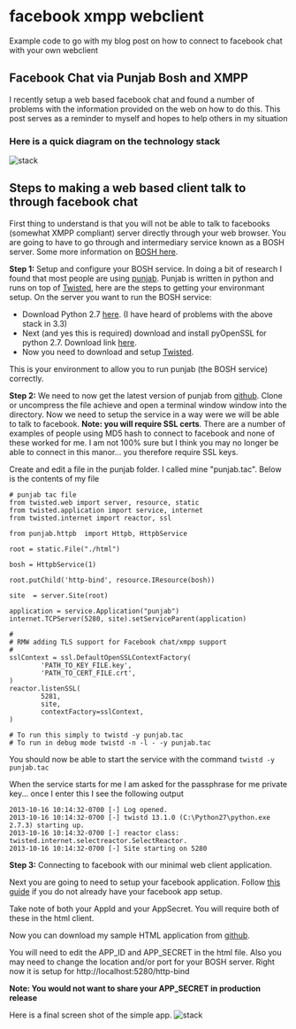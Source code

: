 facebook xmpp webclient
=======================

Example code to go with my blog post on how to connect to facebook chat with your own webclient


## Facebook Chat via Punjab Bosh and XMPP
I recently setup a web based facebook chat and found a number of problems with the information provided on the web on how to do this.  This post serves as a reminder to myself and hopes to help others in my situation<br>
### Here is a quick diagram on the technology stack
![stack](http://1.bp.blogspot.com/-9H-uiq5jRSA/Ul7DHOIXFII/AAAAAAAAE9A/7n88WaVW3dE/s1600/xmpp_stack.png "stack")

## Steps to making a web based client talk to through facebook chat
First thing to understand is that you will not be able to talk to facebooks (somewhat XMPP compliant) server directly through your web browser.  You are going to have to go through and intermediary service known as a BOSH server.  Some more information on [BOSH here](http://en.wikipedia.org/wiki/BOSH).

**Step 1:** Setup and configure your BOSH service.  In doing a bit of research I found that most people are using <a href="https://github.com/twonds/punjab">punjab</a>.  Punjab is written in python and runs on top of [Twisted](http://twistedmatrix.com/trac/), here are the steps to getting your environmant setup.
On the server you want to run the BOSH service:<br>

* Download Python 2.7 [here](http://www.python.org/getit/). (I have heard of problems with the above stack in 3.3)
* Next (and yes this is required) download and install pyOpenSSL for python 2.7.  Download link [here](https://pypi.python.org/pypi/pyOpenSSL).
* Now you need to download and setup [Twisted](http://twistedmatrix.com/trac/).

This is your environment to allow you to run punjab (the BOSH service) correctly.

**Step 2:** We need to now get the latest version of punjab from [github](https://github.com/twonds/punjab).  Clone or uncompress the file achieve and open a terminal window window into the directory.
Now we need to setup the service in a way were we will be able to talk to facebook.  **Note: you will require SSL certs**.  There are a number of examples of people using MD5 hash to connect to facebook and none of these worked for me.  I am not 100% sure but I think you may no longer be able to connect in this manor... you therefore require SSL keys.

Create and edit a file in the punjab folder.  I called mine "punjab.tac".  Below is the contents of my file

```
# punjab tac file
from twisted.web import server, resource, static
from twisted.application import service, internet
from twisted.internet import reactor, ssl

from punjab.httpb  import Httpb, HttpbService

root = static.File("./html")

bosh = HttpbService(1)

root.putChild('http-bind', resource.IResource(bosh))

site  = server.Site(root)

application = service.Application("punjab")
internet.TCPServer(5280, site).setServiceParent(application)

#
# RMW adding TLS support for Facebook chat/xmpp support
#
sslContext = ssl.DefaultOpenSSLContextFactory(
        'PATH_TO_KEY_FILE.key',
        'PATH_TO_CERT_FILE.crt',
)
reactor.listenSSL(
        5281,
        site,
        contextFactory=sslContext,
)

# To run this simply to twistd -y punjab.tac
# To run in debug mode twistd -n -l - -y punjab.tac
```

You should now be able to start the service with the command `twistd -y punjab.tac`

When the service starts for me I am asked for the passphrase for me private key... once I enter this I see the following output

```
2013-10-16 10:14:32-0700 [-] Log opened.
2013-10-16 10:14:32-0700 [-] twistd 13.1.0 (C:\Python27\python.exe 2.7.3) starting up.
2013-10-16 10:14:32-0700 [-] reactor class: twisted.internet.selectreactor.SelectReactor.
2013-10-16 10:14:32-0700 [-] Site starting on 5280
```

**Step 3:** Connecting to facebook with our minimal web client application.

Next you are going to need to setup your facebook application.  Follow <a href="https://developers.facebook.com/docs/opengraph/getting-started/">this guide</a> if you do not already have your facebook app setup.

Take note of both your AppId and your AppSecret.  You will require both of these in the html client.

Now you can download my sample HTML application from [github](https://github.com/coreyauger/facebook_xmpp_webclient).

You will need to edit the APP_ID and APP_SECRET in the html file.  Also you may need to change the location and/or port for your BOSH server.  Right now it is setup for http://localhost:5280/http-bind

**Note: You would not want to share your APP_SECRET in production release**

Here is a final screen shot of the simple app.
![stack](http://4.bp.blogspot.com/-mNb2ulKQEzk/UmAbS7DAcjI/AAAAAAAAE9Q/fkyhmC_IbXg/s1600/xmpp_screen.png "stack")

